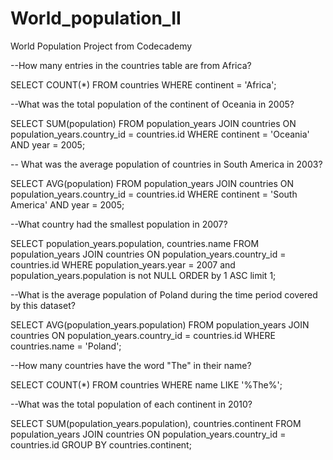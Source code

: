 # World_population_II
World Population Project from Codecademy

--How many entries in the countries table are from Africa?

SELECT COUNT(*)
FROM countries
WHERE continent = 'Africa';

--What was the total population of the continent of Oceania in 2005?

SELECT SUM(population)
FROM population_years
JOIN countries
  ON population_years.country_id = countries.id
WHERE continent = 'Oceania' AND year = 2005;

-- What was the average population of countries in South America in 2003?

SELECT AVG(population)
FROM population_years
JOIN countries
  ON population_years.country_id = countries.id
WHERE continent = 'South America' AND year = 2005;

--What country had the smallest population in 2007?

SELECT population_years.population,
		countries.name
FROM population_years
JOIN countries
	ON population_years.country_id = countries.id
WHERE population_years.year = 2007
	and population_years.population is not NULL
ORDER by 1 ASC
limit 1;

--What is the average population of Poland during the time period covered by this dataset?

SELECT AVG(population_years.population)
FROM population_years
JOIN countries
  ON population_years.country_id = countries.id
WHERE countries.name = 'Poland';

--How many countries have the word "The" in their name?

SELECT COUNT(*)
FROM countries
WHERE name LIKE '%The%';

--What was the total population of each continent in 2010?

SELECT SUM(population_years.population), countries.continent
FROM population_years
JOIN countries
  ON population_years.country_id = countries.id
GROUP BY countries.continent;

